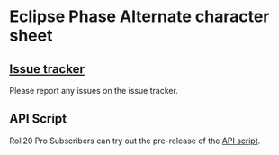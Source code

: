 # Eclipse Phase Alternate character sheet

## [Issue tracker](https://github.com/Bathtor/EPSheet/issues)
Please report any issues on the issue tracker.

## API Script
Roll20 Pro Subscribers can try out the pre-release of the [API script](https://github.com/Bathtor/EPSheet/releases/tag/script-v0.6.0).
